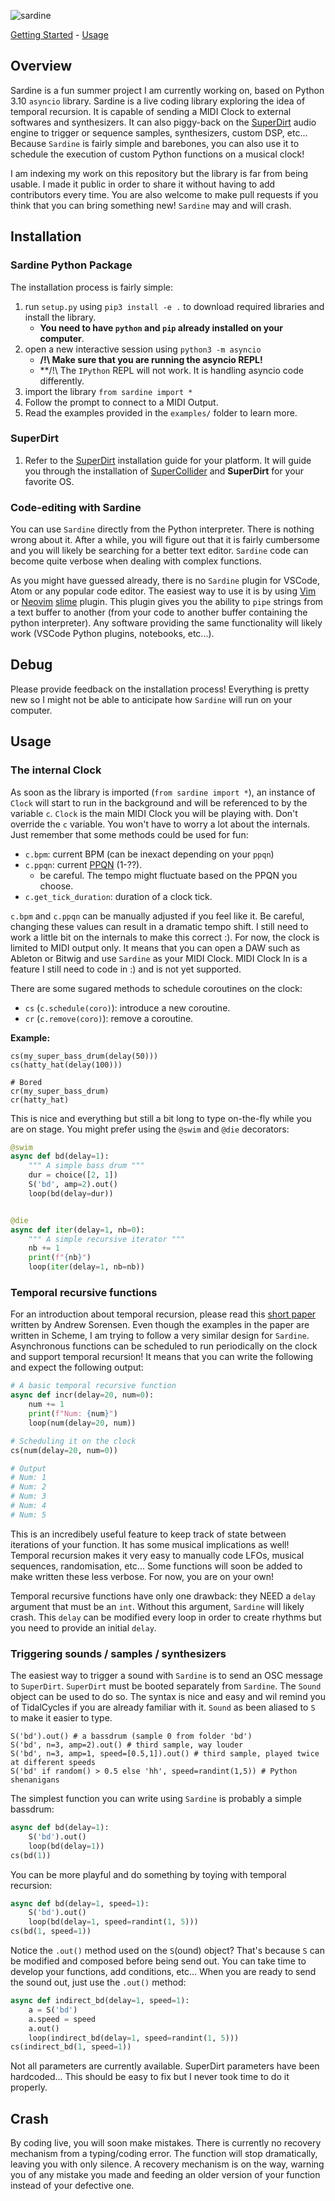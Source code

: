 ![sardine](pictures/sardine.png)

[Getting Started](#installation) - [Usage](#usage)

## Overview

Sardine is a fun summer project I am currently working on, based on Python 3.10 `asyncio` library. Sardine is a live coding library exploring the idea of temporal recursion. It is capable of sending a MIDI Clock to external softwares and synthesizers. It can also piggy-back on the [SuperDirt](https://github.com/musikinformatik/SuperDirt) audio engine to trigger or sequence samples, synthesizers, custom DSP, etc... Because `Sardine` is fairly simple and barebones, you can also use it to schedule the execution of custom Python functions on a musical clock!

I am indexing my work on this repository but the library is far from being usable. I made it public in order to share it without having to add contributors every time. You are also welcome to make pull requests if you think that you can bring something new! `Sardine` may and will crash.

## Installation

### Sardine Python Package

The installation process is fairly simple:

1) run `setup.py` using `pip3 install -e .` to download required libraries and install the library.
   - **You need to have `python` and `pip` already installed on your computer**.
2) open a new interactive session using `python3 -m asyncio`
   - **/!\\ Make sure that you are running the asyncio REPL!**
   - **/!\\ The `IPython` REPL will not work. It is handling asyncio code differently.
3) import the library `from sardine import *`
4) Follow the prompt to connect to a MIDI Output.
5) Read the examples provided in the `examples/` folder to learn more.

### SuperDirt

1) Refer to the [SuperDirt](https://github.com/musikinformatik/SuperDirt) installation guide for your platform. It will guide you through the installation of [SuperCollider](https://supercollider.github.io/) and **SuperDirt** for your favorite OS.

### Code-editing with Sardine

You can use `Sardine` directly from the Python interpreter. There is nothing wrong about it. After a while, you will figure out that it is fairly cumbersome and you will likely be searching for a better text editor. `Sardine` code can become quite verbose when dealing with complex functions.

As you might have guessed already, there is no `Sardine` plugin for VSCode, Atom or any popular code editor. The easiest way to use it is by using [Vim](https://github.com/vim/vim) or [Neovim](https://github.com/neovim/neovim) [slime](https://github.com/jpalardy/vim-slime) plugin. This plugin gives you the ability to `pipe` strings from a text buffer to another (from your code to another buffer containing the python interpreter). Any software providing the same functionality will likely work (VSCode Python plugins, notebooks, etc...).

## Debug

Please provide feedback on the installation process! Everything is pretty new so I might not be able to anticipate how `Sardine` will run on your computer.

## Usage

### The internal Clock

As soon as the library is imported (`from sardine import *`), an instance of `Clock` will start to run in the background and will be referenced to by the variable `c`. `Clock` is the main MIDI Clock you will be playing with. Don't override the `c` variable. You won't have to worry a lot about the internals. Just remember that some methods could be used for fun:
* `c.bpm`: current BPM (can be inexact depending on your `ppqn`)
* `c.ppqn`: current [PPQN](https://en.wikipedia.org/wiki/Pulses_per_quarter_note) (1-??).
  - be careful. The tempo might fluctuate based on the PPQN you choose.
* `c.get_tick_duration`: duration of a clock tick.

`c.bpm` and `c.ppqn` can be manually adjusted if you feel like it. Be careful, changing these values can result in a dramatic tempo shift. I still need to work a little bit on the internals to make this correct :). For now, the clock is limited to MIDI output only. It means that you can open a DAW such as Ableton or Bitwig and use `Sardine` as your MIDI Clock. MIDI Clock In is a feature I still need to code in :) and is not yet supported.

There are some sugared methods to schedule coroutines on the clock:
- `cs` (`c.schedule(coro)`): introduce a new coroutine.
- `cr` (`c.remove(coro)`): remove a coroutine.

**Example:**
```python3
cs(my_super_bass_drum(delay(50)))
cs(hatty_hat(delay(100)))

# Bored
cr(my_super_bass_drum)
cr(hatty_hat)
```

This is nice and everything but still a bit long to type on-the-fly while you are on stage. You might prefer using the `@swim` and `@die` decorators:
```python
@swim
async def bd(delay=1):
    """ A simple bass drum """
    dur = choice([2, 1])
    S('bd', amp=2).out()
    loop(bd(delay=dur))


@die
async def iter(delay=1, nb=0):
    """ A simple recursive iterator """
    nb += 1
    print(f"{nb}")
    loop(iter(delay=1, nb=nb))
```


### Temporal recursive functions

For an introduction about temporal recursion, please read this [short paper](http://extempore.moso.com.au/temporal_recursion.html) written by Andrew Sorensen. Even though the examples in the paper are written in Scheme, I am trying to follow a very similar design for `Sardine`. Asynchronous functions can be scheduled to run periodically on the clock and support temporal recursion! It means that you can write the following and expect the following output:

```python
# A basic temporal recursive function
async def incr(delay=20, num=0):
    num += 1
    print(f"Num: {num}")
    loop(num(delay=20, num))

# Scheduling it on the clock
cs(num(delay=20, num=0))

# Output
# Num: 1
# Num: 2
# Num: 3
# Num: 4
# Num: 5
```

This is an incredibely useful feature to keep track of state between iterations of your function. It has some musical implications as well! Temporal recursion makes it very easy to manually code LFOs, musical sequences, randomisation, etc... Some functions will soon be added to make written these less verbose. For now, you are on your own!

Temporal recursive functions have only one drawback: they NEED a `delay` argument that must be an `int`. Without this argument, `Sardine` will likely crash. This `delay` can be modified every loop in order to create rhythms but you need to provide an initial `delay`.

### Triggering sounds / samples / synthesizers

The easiest way to trigger a sound with `Sardine` is to send an OSC message to `SuperDirt`. `SuperDirt` must be booted separately from `Sardine`. The `Sound` object can be used to do so. The syntax is nice and easy and wil remind you of TidalCycles if you are already familiar with it. `Sound` as been aliased to `S` to make it easier to type.

```
S('bd').out() # a bassdrum (sample 0 from folder 'bd')
S('bd', n=3, amp=2).out() # third sample, way louder
S('bd', n=3, amp=1, speed=[0.5,1]).out() # third sample, played twice at different speeds
S('bd' if random() > 0.5 else 'hh', speed=randint(1,5)) # Python shenanigans
```

The simplest function you can write using `Sardine` is probably a simple bassdrum:

```python
async def bd(delay=1):
    S('bd').out()
    loop(bd(delay=1))
cs(bd(1))
```

You can be more playful and do something by toying with temporal recursion:


```python
async def bd(delay=1, speed=1):
    S('bd').out()
    loop(bd(delay=1, speed=randint(1, 5)))
cs(bd(1, speed=1))
```

Notice the `.out()` method used on the `S`(ound) object? That's because `S` can be modified and composed before being send out. You can take time to develop your functions, add conditions, etc... When you are ready to send the sound out, just use the `.out()` method:


```python
async def indirect_bd(delay=1, speed=1):
    a = S('bd')
    a.speed = speed
    a.out()
    loop(indirect_bd(delay=1, speed=randint(1, 5)))
cs(indirect_bd(1, speed=1))
```

Not all parameters are currently available. SuperDirt parameters have been hardcoded... This should be easy to fix but I never took time to do it properly.

## Crash

By coding live, you will soon make mistakes. There is currently no recovery mechanism from a typing/coding error. The function will stop dramatically, leaving you with only silence. A recovery mechanism is on the way, warning you of any mistake you made and feeding an older version of your function instead of your defective one.

